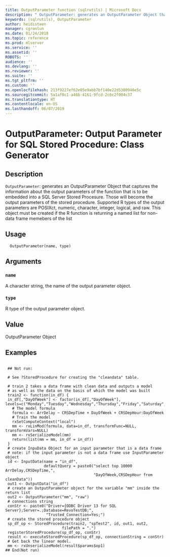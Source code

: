 ```yaml
---
title: OutputParameter function (sqlrutils) | Microsoft Docs
description: " OutputParameter: generates an OutputParameter Object that captures the information about the output parameters of the function that is to be embedded into a SQL Server Stored Procesure. Those will become the output parameters of the stored procedure. Supported R types of the output parameters are POSIXct, numeric, character, integer, logical, and raw. This object must be created if the R function is returning a named list for non-data frame memebers of the list "
keywords: (sqlrutils), OutputParameter
author: heidisteen
manager: cgronlun
ms.date: 01/24/2018
ms.topic: reference
ms.prod: mlserver
ms.service: ''
ms.assetid: ''
ROBOTS: ''
audience: ''
ms.devlang: ''
ms.reviewer: ''
ms.suite: ''
ms.tgt_pltfrm: ''
ms.custom: ''
ms.openlocfilehash: 213f9227ef62e05e9abb7bf140e22d5380946e5c
ms.sourcegitcommit: 5a1af0c1-a46b-4161-9fcd-2c6c2f004c37
ms.translationtype: HT
ms.contentlocale: en-US
ms.lasthandoff: 06/07/2019
---
```

 # <a name="outputparameter-output-parameter-for-sql-stored-procedure-class-generator"></a>OutputParameter: Output Parameter for SQL Stored Procedure: Class Generator 
 ## <a name="description"></a>Description

`OutputParameter`: generates an OutputParameter Object that captures the information about the output parameters of the function that is to be embedded into a SQL Server Stored Procesure. Those will become the output parameters of the stored procedure. Supported R types of the output parameters are POSIXct, numeric, character, integer, logical, and raw.
This object must be created if the R function is returning a named list for non-data frame memebers of the list


 ## <a name="usage"></a>Usage

```   
  OutputParameter(name, type)

```

 ## <a name="arguments"></a>Arguments



 ### `name`
 A character string, the name of the output parameter object. 



 ### `type`
 R type of the output parameter object. 



 ## <a name="value"></a>Value

OutputParameter Object

 ## <a name="examples"></a>Examples

 ```

  ## Not run:

  # See ?StoredProcedure for creating the "cleandata" table.

  # train 2 takes a data frame with clean data and outputs a model
  # as well as the data on the basis of which the model was built
  train2 <- function(in_df) {
  in_df[,"DayOfWeek"] <- factor(in_df[,"DayOfWeek"], levels=c("Monday","Tuesday","Wednesday","Thursday","Friday","Saturday","Sunday"))
    # The model formula
    formula <- ArrDelay ~ CRSDepTime + DayOfWeek + CRSDepHour:DayOfWeek
    # Train the model
    rxSetComputeContext("local")
    mm <- rxLinMod(formula, data=in_df, transformFunc=NULL, transformVars=NULL)
    mm <- rxSerializeModel(mm)
    return(list(mm = mm, in_df = in_df))
  }
  # create InpuData Object for an input parameter that is a data frame
  # note: if the input parameter is not a data frame use InputParameter object
  id <- InputData(name = "in_df",
                  defaultQuery = paste0("select top 10000 ArrDelay,CRSDepTime,",
                                        "DayOfWeek,CRSDepHour from cleanData"))
  out1 <- OutputData("in_df")
  # create an OutputParameter object for the variable "mm" inside the return list
  out2 <- OutputParameter("mm", "raw")
  # connections string
  conStr <- paste0("Driver={ODBC Driver 13 for SQL Server};Server=.;Database=RevoTestDB;",
                   "Trusted_Connection=Yes;")
  # create the stored procedure object
  sp_df_op <- StoredProcedure(train2, "spTest2", id, out1, out2,
                          filePath = ".")
  registerStoredProcedure(sp_df_op, conStr)
  result <- executeStoredProcedure(sp_df_op, connectionString = conStr)
  # Get back the linear model.
  mm <- rxUnserializeModel(result$params$op1)
 ## End(Not run) 
```

